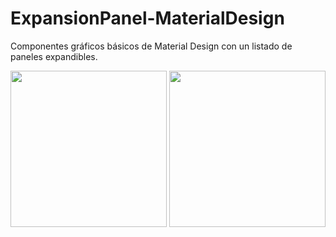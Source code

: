 # ExpansionPanel-MaterialDesign
Componentes gráficos básicos de Material Design con un listado de paneles expandibles.
<br>
<p align="center">
<img src="../master/my_imgs/captura.png" widht="100" height="250">
<img src="../master/my_imgs/captura1.png" widht="100" height="250">
</p>

